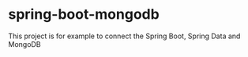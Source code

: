# spring-boot-mongodb </br>

This project is for example to connect the Spring Boot, Spring Data and MongoDB
